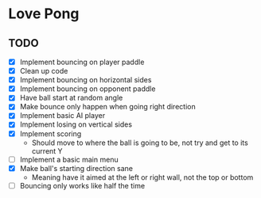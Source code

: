 # Love Pong

## TODO

- [x] Implement bouncing on player paddle
- [x] Clean up code
- [x] Implement bouncing on horizontal sides
- [x] Implement bouncing on opponent paddle
- [x] Have ball start at random angle
- [x] Make bounce only happen when going right direction
- [x] Implement basic AI player
- [x] Implement losing on vertical sides
- [x] Implement scoring
	- Should move to where the ball is going to be, not try and get to its current Y
- [ ] Implement a basic main menu
- [x] Make ball's starting direction sane
	- Meaning have it aimed at the left or right wall, not the top or bottom
- [ ] Bouncing only works like half the time
